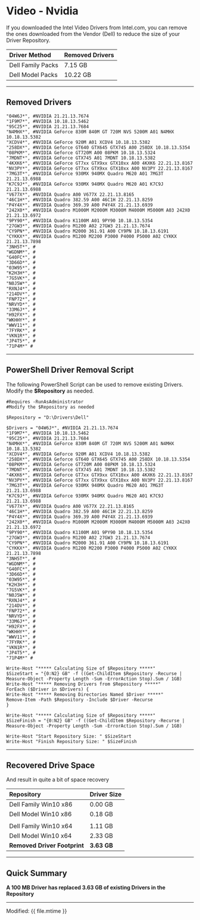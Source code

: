 # Video - Nvidia

If you downloaded the Intel Video Drivers from Intel.com, you can remove the ones downloaded from the Vendor \(Dell\) to reduce the size of your Driver Repository.

| Driver Method | Removed Drivers |
| :--- | :--- |
| Dell Family Packs | 7.15 GB |
| Dell Model Packs | 10.22 GB |

---

## Removed Drivers

```
"04W6J*", #NVIDIA 21.21.13.7674
"1F9M7*", #NVIDIA 10.18.13.5462
"95C25*", #NVIDIA 21.21.13.7684
"N4MHX*", #NVIDIA GeForce 830M 840M GT 720M NVS 5200M A01 N4MHX 10.18.13.5382
"XCDV4*", #NVIDIA GeForce 920M A01 XCDV4 10.18.13.5382
"258DX*", #NVIDIA Geforce GT640 GTX645 GTX745 A00 258DX 10.18.13.5354
"08PKM*", #NVIDIA Geforce GT720M A00 08PKM 10.18.13.5324
"7MDNT*", #NVIDIA GeForce GTX745 A01 7MDNT 10.18.13.5382
"4KXK6*", #NVIDIA GeForce GT7xx GTX9xx GTX10xx A00 4KXK6 22.21.13.8167
"NV3PY*", #NVIDIA GeForce GT7xx GTX9xx GTX10xx A00 NV3PY 22.21.13.8167
"7MG3T*", #NVIDIA GeForce 930MX 940MX Quadro M620 A01 7MG3T 21.21.13.6988
"K7C9J*", #NVIDIA GeForce 930MX 940MX Quadro M620 A01 K7C9J 21.21.13.6988
"V677X*", #NVIDIA Quadro A00 V677X 22.21.13.8165
"46C1H*", #NVIDIA Quadro 382.59 A00 46C1H 22.21.13.8259
"P4Y4X*", #NVIDIA Quadro 369.39 A00 P4Y4X 21.21.13.6939
"242X0*", #NVIDIA Quadro M1000M M2000M M3000M M4000M M5000M A03 242X0 21.21.13.6972
"9PY90*", #NVIDIA Quadro K1100M A01 9PY90 10.18.13.5354
"27GW3*", #NVIDIA Quadro M1200 A02 27GW3 21.21.13.7674
"CY9PN*", #NVIDIA Quadro M2000 361.91 A00 CY9PN 10.18.13.6191
"CYKKX*", #NVIDIA Quadro M1200 M2200 P3000 P4000 P5000 A02 CYKKX 21.21.13.7898
"3NH5T*", #
"WGDNM*", #
"G40FC*", #
"3D66D*", #
"03W95*", #
"K2H3H*", #
"7G5VK*", #
"N0J5W*", #
"RXNJ4*", #
"214DV*", #
"FNP72*", #
"NRVYD*", #
"33M6J*", #
"H92FX*", #
"WKHHY*", #
"WWV11*", #
"7FYRK*", #
"VKN1R*", #
"JP4T5*", #
"71P4M*" #
```

---

## PowerShell Driver Removal Script

The following PowerShell Script can be used to remove existing Drivers.  Modify the **$Repository** as needed.

```
#Requires -RunAsAdministrator
#Modify the $Repository as needed

$Repository = "D:\Drivers\Dell"

$Drivers = "04W6J*", #NVIDIA 21.21.13.7674
"1F9M7*", #NVIDIA 10.18.13.5462
"95C25*", #NVIDIA 21.21.13.7684
"N4MHX*", #NVIDIA GeForce 830M 840M GT 720M NVS 5200M A01 N4MHX 10.18.13.5382
"XCDV4*", #NVIDIA GeForce 920M A01 XCDV4 10.18.13.5382
"258DX*", #NVIDIA Geforce GT640 GTX645 GTX745 A00 258DX 10.18.13.5354
"08PKM*", #NVIDIA Geforce GT720M A00 08PKM 10.18.13.5324
"7MDNT*", #NVIDIA GeForce GTX745 A01 7MDNT 10.18.13.5382
"4KXK6*", #NVIDIA GeForce GT7xx GTX9xx GTX10xx A00 4KXK6 22.21.13.8167
"NV3PY*", #NVIDIA GeForce GT7xx GTX9xx GTX10xx A00 NV3PY 22.21.13.8167
"7MG3T*", #NVIDIA GeForce 930MX 940MX Quadro M620 A01 7MG3T 21.21.13.6988
"K7C9J*", #NVIDIA GeForce 930MX 940MX Quadro M620 A01 K7C9J 21.21.13.6988
"V677X*", #NVIDIA Quadro A00 V677X 22.21.13.8165
"46C1H*", #NVIDIA Quadro 382.59 A00 46C1H 22.21.13.8259
"P4Y4X*", #NVIDIA Quadro 369.39 A00 P4Y4X 21.21.13.6939
"242X0*", #NVIDIA Quadro M1000M M2000M M3000M M4000M M5000M A03 242X0 21.21.13.6972
"9PY90*", #NVIDIA Quadro K1100M A01 9PY90 10.18.13.5354
"27GW3*", #NVIDIA Quadro M1200 A02 27GW3 21.21.13.7674
"CY9PN*", #NVIDIA Quadro M2000 361.91 A00 CY9PN 10.18.13.6191
"CYKKX*", #NVIDIA Quadro M1200 M2200 P3000 P4000 P5000 A02 CYKKX 21.21.13.7898
"3NH5T*", #
"WGDNM*", #
"G40FC*", #
"3D66D*", #
"03W95*", #
"K2H3H*", #
"7G5VK*", #
"N0J5W*", #
"RXNJ4*", #
"214DV*", #
"FNP72*", #
"NRVYD*", #
"33M6J*", #
"H92FX*", #
"WKHHY*", #
"WWV11*", #
"7FYRK*", #
"VKN1R*", #
"JP4T5*", #
"71P4M*" #

Write-Host "***** Calculating Size of $Repository *****"
$SizeStart = "{0:N2} GB" -f ((Get-ChildItem $Repository -Recurse | Measure-Object -Property Length -Sum -ErrorAction Stop).Sum / 1GB)
Write-Host "***** Removing Drivers from $Repository *****"
ForEach ($Driver in $Drivers) {
Write-Host "***** Removing Directories Named $Driver *****"
Remove-Item -Path $Repository -Include $Driver -Recurse
}

Write-Host "***** Calculating Size of $Repository *****"
$SizeFinish = "{0:N2} GB" -f ((Get-ChildItem $Repository -Recurse | Measure-Object -Property Length -Sum -ErrorAction Stop).Sum / 1GB)

Write-Host "Start Repository Size: " $SizeStart
Write-Host "Finish Repository Size: " $SizeFinish
```

---

## Recovered Drive Space

And result in quite a bit of space recovery

| Repository | Driver Size |
| :--- | :--- |
| Dell Family Win10 x86 | 0.00 GB |
| Dell Model Win10 x86 | 0.18 GB |
|  |  |
| Dell Family Win10 x64 | 1.11 GB |
| Dell Model Win10 x64 | 2.33 GB |
| **Removed Driver Footprint** | **3.63 GB** |

---

## Quick Summary

**A 100 MB Driver has replaced 3.63 GB of existing Drivers in the Repository**


---

Modified: {{ file.mtime }}